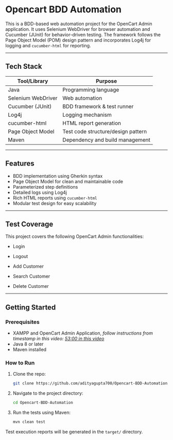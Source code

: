 # Opencart BDD Automation

This is a BDD-based web automation project for the OpenCart Admin application. It uses Selenium WebDriver for browser automation and Cucumber (JUnit) for behavior-driven testing. The framework follows the Page Object Model (POM) design pattern and incorporates Log4j for logging and `cucumber-html` for reporting.

---

## Tech Stack

| Tool/Library      | Purpose                              |
|-------------------|--------------------------------------|
| Java              | Programming language                 |
| Selenium WebDriver| Web automation                       |
| Cucumber (JUnit)  | BDD framework & test runner          |
| Log4j             | Logging mechanism                    |
| cucumber-html     | HTML report generation               |
| Page Object Model | Test code structure/design pattern   |
| Maven             | Dependency and build management      |

---

## Features

- BDD implementation using Gherkin syntax
- Page Object Model for clean and maintainable code
- Parameterized step definitions
- Detailed logs using Log4j
- Rich HTML reports using `cucumber-html`
- Modular test design for easy scalability

---

## Test Coverage
This project covers the following OpenCart Admin functionalities:

- Login

- Logout

- Add Customer

- Search Customer

- Delete Customer

---

## Getting Started

### Prerequisites
- XAMPP and OpenCart Admin Application, *follow instructions from timestamp in this video: [53:00 in this video](https://www.youtube.com/watch?v=5zfgqqPr8o8&t=3180s)*
- Java 8 or later
- Maven installed

### How to Run

1. Clone the repo:
   ```bash
   git clone https://github.com/adityagupta700/Opencart-BDD-Automation.git
   ```
2. Navigate to the project directory:
   
   ```bash
   cd Opencart-BDD-Automation
   ```
3. Run the tests using Maven:
   ```bash
   mvn clean test
   ```
Test execution reports will be generated in the `target/` directory.
